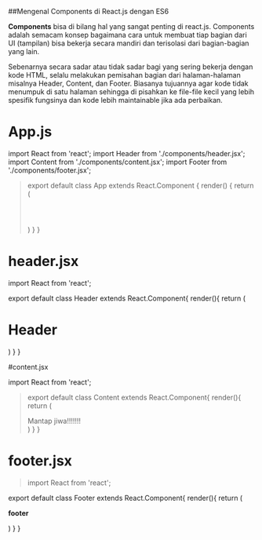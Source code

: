##Mengenal Components di React.js dengan ES6

**Components** bisa di bilang hal yang sangat penting di react.js. Components adalah semacam konsep bagaimana cara untuk membuat tiap bagian dari UI (tampilan) bisa bekerja secara mandiri dan terisolasi dari bagian-bagian yang lain.

Sebenarnya secara sadar atau tidak sadar bagi yang sering bekerja dengan kode HTML, selalu melakukan pemisahan bagian dari halaman-halaman misalnya Header, Content, dan Footer. Biasanya tujuannya agar kode tidak menumpuk di satu halaman sehingga di pisahkan ke file-file kecil yang lebih spesifik fungsinya dan kode lebih maintainable jika ada perbaikan.

App.js
=======
import React from 'react';
import Header from './components/header.jsx';
import Content from './components/content.jsx';
import Footer from './components/footer.jsx';

> export default class App extends React.Component {
  render() {
    return (
      <div>
        <Header />
        <Content />
        <Footer />
      </div>
    )
  }
}

# header.jsx

import React from 'react';

export default class Header extends React.Component{
  render(){
    return (
      <div>
        <h1>Header</h1>
      </div>
    )
  }
}

#content.jsx

import React from 'react';

> export default class Content extends React.Component{
  render(){
    return (
      <div>
        Mantap jiwa!!!!!!!
      </div>
    )
  }
}

# footer.jsx

> import React from 'react';

export default class Footer extends React.Component{
  render(){
    return (
      <div>
        <p><b>footer</b></p>
      </div>
    )
  }
}
